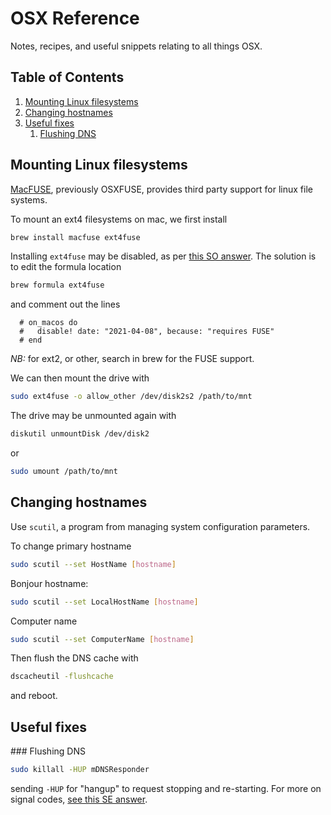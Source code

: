
# OSX Reference

Notes, recipes, and useful snippets relating to all things OSX.

<!--BEGIN TOC-->
## Table of Contents
1. [Mounting Linux filesystems](#mounting-linux-filesystems)
2. [Changing hostnames](#changing-hostnames)
3. [Useful fixes](#useful-fixes)
    1. [Flushing DNS](#flushing-dns)

<!--END TOC-->

## Mounting Linux filesystems
[MacFUSE](https://osxfuse.github.io/), previously OSXFUSE, provides third party support for linux file systems. 

To mount an ext4 filesystems on mac, we first install
```bash
brew install macfuse ext4fuse
```

Installing `ext4fuse` may be disabled, as per [this SO answer](https://stackoverflow.com/a/68091613). The solution is to edit the formula location
```bash
brew formula ext4fuse
```
and comment out the lines
```
  # on_macos do                                                                 
  #   disable! date: "2021-04-08", because: "requires FUSE"                     
  # end
```

*NB:* for ext2, or other, search in brew for the FUSE support.

We can then mount the drive with
```bash
sudo ext4fuse -o allow_other /dev/disk2s2 /path/to/mnt
```

The drive may be unmounted again with
```bash
diskutil unmountDisk /dev/disk2
```
or 
```bash
sudo umount /path/to/mnt
```

## Changing hostnames
Use `scutil`, a program from managing system configuration parameters.

To change primary hostname
```bash
sudo scutil --set HostName [hostname]
```
Bonjour hostname:
```bash
sudo scutil --set LocalHostName [hostname]
```
Computer name
```bash
sudo scutil --set ComputerName [hostname]
```

Then flush the DNS cache with
```bash
dscacheutil -flushcache
```

and reboot.

## Useful fixes

### Flushing DNS

```bash
sudo killall -HUP mDNSResponder
```
sending `-HUP` for "hangup" to request stopping and re-starting. For more on signal codes, [see this SE answer](https://apple.stackexchange.com/a/103614).